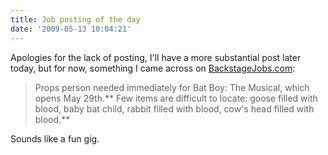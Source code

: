 ```yaml
---
title: Job posting of the day
date: '2009-05-13 10:04:21'
---
```



Apologies for the lack of posting, I'll have a more substantial post later today, but for now, something I came across on [BackstageJobs.com](http://backstagejobs.com/jobdetail.php?jobID=6961):

> Props person needed immediately for Bat Boy: The Musical, which opens May 29th.** Few items are difficult to locate: goose filled with blood, baby bat child, rabbit filled with blood, cow's head filled with blood.**

Sounds like a fun gig.


